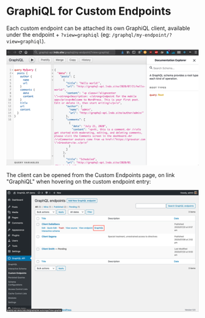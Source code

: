 # GraphiQL for Custom Endpoints

Each custom endpoint can be attached its own GraphiQL client, available under the endpoint + `?view=graphiql` (eg: `/graphql/my-endpoint/?view=graphiql`).

<a href="../../images/custom-endpoint-graphiql.png" target="_blank">![Custom endpoint's GraphiQL client](../../images/custom-endpoint-graphiql.png "Custom endpoint's GraphiQL client")</a>

The client can be opened from the Custom Endpoints page, on link "GraphiQL" when hovering on the custom endpoint entry:

<a href="../../images/custom-endpoints-actions-graphiql.png" target="_blank">![Custom endpoint's link to the GraphiQL client](../../images/custom-endpoints-actions-graphiql.png "Custom endpoint's link to the GraphiQL client")</a>

